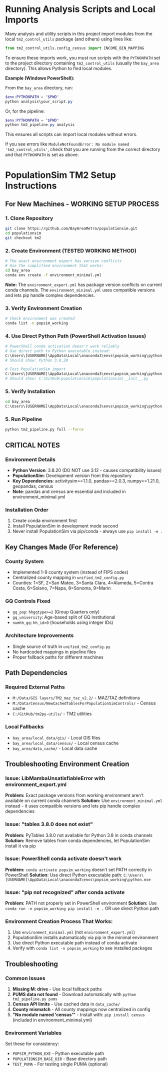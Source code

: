 # Running Analysis Scripts and Local Imports

Many analysis and utility scripts in this project import modules from the local `tm2_control_utils` package (and others) using lines like:

```python
from tm2_control_utils.config_census import INCOME_BIN_MAPPING
```

To ensure these imports work, you must run scripts with the `PYTHONPATH` set to the project directory containing `tm2_control_utils` (usually the `bay_area` directory). This allows Python to find local modules.

**Example (Windows PowerShell):**

From the `bay_area` directory, run:

```powershell
$env:PYTHONPATH = "$PWD"
python analysis\your_script.py
```

Or, for the pipeline:

```powershell
$env:PYTHONPATH = "$PWD"
python tm2_pipeline.py analysis
```

This ensures all scripts can import local modules without errors.

If you see errors like `ModuleNotFoundError: No module named 'tm2_control_utils'`, check that you are running from the correct directory and that `PYTHONPATH` is set as above.
# PopulationSim TM2 Setup Instructions

## For New Machines - WORKING SETUP PROCESS

### 1. Clone Repository
```bash
git clone https://github.com/BayAreaMetro/populationsim.git
cd populationsim
git checkout tm2
```

### 2. Create Environment (TESTED WORKING METHOD)
```bash
# The exact environment export has version conflicts
# Use the simplified environment that works:
cd bay_area
conda env create -f environment_minimal.yml
```

**Note:** The `environment_export.yml` has package version conflicts on current conda channels. The `environment_minimal.yml` uses compatible versions and lets pip handle complex dependencies.

### 3. Verify Environment Creation
```bash
# Check environment was created
conda list -n popsim_working
```

### 4. Use Direct Python Path (PowerShell Activation Issues)
```bash
# PowerShell conda activation doesn't work reliably
# Use direct path to Python executable instead:
C:\Users\[USERNAME]\AppData\Local\anaconda3\envs\popsim_working\python.exe --version
# Should show: Python 3.8.20

# Test PopulationSim import
C:\Users\[USERNAME]\AppData\Local\anaconda3\envs\popsim_working\python.exe -c "import populationsim; print('PopulationSim path:', populationsim.__file__)"
# Should show: C:\GitHub\populationsim\populationsim\__init__.py
```

### 5. Verify Installation
```bash
cd bay_area
C:\Users\[USERNAME]\AppData\Local\anaconda3\envs\popsim_working\python.exe setup_environment.py
```

### 5. Run Pipeline
```bash
python tm2_pipeline.py full --force
```

## CRITICAL NOTES

### Environment Details
- **Python Version**: 3.8.20 (DO NOT use 3.12 - causes compatibility issues)
- **PopulationSim**: Development version from this repository
- **Key Dependencies**: activitysim==1.1.0, pandas==2.0.3, numpy==1.21.0, geopandas, census
- **Note**: pandas and census are essential and included in environment_minimal.yml

### Installation Order
1. Create conda environment first
2. Install PopulationSim in development mode second
3. Never install PopulationSim via pip/conda - always use `pip install -e .`

## Key Changes Made (For Reference)

### County System
- Implemented 1-9 county system (instead of FIPS codes)
- Centralized county mapping in `unified_tm2_config.py`
- Counties: 1=SF, 2=San Mateo, 3=Santa Clara, 4=Alameda, 5=Contra Costa, 6=Solano, 7=Napa, 8=Sonoma, 9=Marin

### GQ Controls Fixed
- `gq_pop`: `hhgqtype>=2` (Group Quarters only)
- `gq_university`: Age-based split of GQ institutional
- `numhh_gq`: `hh_id>0` (households using integer IDs)

### Architecture Improvements
- Single source of truth in `unified_tm2_config.py`
- No hardcoded mappings in pipeline files
- Proper fallback paths for different machines

## Path Dependencies

### Required External Paths
- `M:/Data/GIS layers/TM2_maz_taz_v2.2/` - MAZ/TAZ definitions
- `M:/Data/Census/NewCachedTablesForPopulationSimControls/` - Census cache
- `C:/GitHub/tm2py-utils/` - TM2 utilities

### Local Fallbacks
- `bay_area/local_data/gis/` - Local GIS files
- `bay_area/local_data/census/` - Local census cache
- `bay_area/data_cache/` - Local data cache

## Troubleshooting Environment Creation

### Issue: LibMambaUnsatisfiableError with environment_export.yml
**Problem:** Exact package versions from working environment aren't available on current conda channels
**Solution:** Use `environment_minimal.yml` instead - it uses compatible versions and lets pip handle complex dependencies

### Issue: "tables 3.8.0 does not exist" 
**Problem:** PyTables 3.8.0 not available for Python 3.8 in conda channels
**Solution:** Remove tables from conda dependencies, let PopulationSim install it via pip

### Issue: PowerShell conda activate doesn't work
**Problem:** `conda activate popsim_working` doesn't set PATH correctly in PowerShell
**Solution:** Use direct Python executable path: `C:\Users\[USERNAME]\AppData\Local\anaconda3\envs\popsim_working\python.exe`

### Issue: "pip not recognized" after conda activate
**Problem:** PATH not properly set in PowerShell environment
**Solution:** Use `conda run -n popsim_working pip install -e .` OR use direct Python path

### Environment Creation Process That Works:
1. Use `environment_minimal.yml` (not `environment_export.yml`)
2. PopulationSim installs automatically via pip in the minimal environment
3. Use direct Python executable path instead of conda activate
4. Verify with `conda list -n popsim_working` to see installed packages

## Troubleshooting

### Common Issues
1. **Missing M: drive** - Use local fallback paths
2. **PUMS data not found** - Download automatically with `python tm2_pipeline.py pums`
3. **Census API limits** - Use cached data in `data_cache/`
4. **County mismatch** - All county mappings now centralized in config
5. **"No module named 'census'"** - Install with: `pip install census` (included in environment_minimal.yml)

### Environment Variables
Set these for consistency:
- `POPSIM_PYTHON_EXE` - Python executable path
- `POPULATIONSIM_BASE_DIR` - Base directory path
- `TEST_PUMA` - For testing single PUMA (optional)
